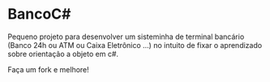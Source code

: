 # BancoC#
Pequeno projeto para desenvolver um sisteminha de terminal bancário (Banco 24h ou ATM ou Caixa Eletrônico ...) no intuito de fixar o aprendizado sobre orientação a objeto em c#.

Faça um fork e melhore!

